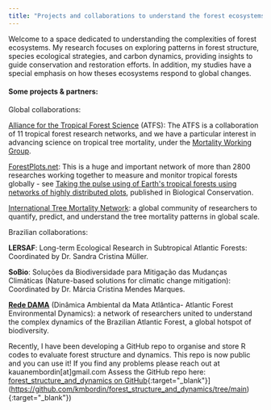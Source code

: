 ```yaml
---
title: "Projects and collaborations to understand the forest ecosystems 🌿" 
---
```


Welcome to a space dedicated to understanding the complexities of forest ecosystems. My research focuses on exploring patterns in forest structure, species ecological strategies, and carbon dynamics, providing insights to guide conservation and restoration efforts. In addition, my studies have a special emphasis on how theses ecosystems respond to global changes.

#### Some projects & partners:

Global collaborations:

[Alliance for the Tropical Forest Science](https://www.alliancetropicalforestscience.net/) (ATFS): The ATFS is a collaboration of 11 tropical forest research networks, and we have a particular interest in advancing science on tropical tree mortality, under the [Mortality Working Group](https://www.alliancetropicalforestscience.net/working-groups.html).

[ForestPlots.net](https://forestplots.net/): This is a huge and important network of more than 2800 researches working together to measure and monitor tropical forests globally - see [Taking the pulse using of Earth's tropical forests using networks of highly distributed plots](https://doi.org/10.1016/j.biocon.2020.108849), published in Biological Conservation.

[International Tree Mortality Network](https://www.tree-mortality.net/): a global community of researchers to quantify, predict, and understand the tree mortality patterns in global scale.

Brazilian collaborations:

**LERSAF**: Long-term Ecological Research in Subtropical Atlantic Forests: Coordinated by Dr. Sandra Cristina Müller.

**SoBio**: Soluções da Biodiversidade para Mitigação das Mudanças Climáticas (Nature-based solutions for climatic change mitigation): Coordinated by Dr. Márcia Cristina Mendes Marques.

[**Rede DAMA**](https://rededama.github.io/) (Dinâmica Ambiental da Mata Atlântica- Atlantic Forest Environmental Dynamics): a network of researchers united to understand the complex dynamics of the Brazilian Atlantic Forest, a global hotspot of biodiversity.

Recently, I have been developing a GitHub repo to organise and store R codes to evaluate forest structure and dynamics. This repo is now public and you can use it! If you find any problems please reach out at kauanembordin[at]gmail.com
Assess the GitHub repo here: [forest_structure_and_dynamics on GitHub]([https://github.com/kmbordin/forest_structure_and_dynamics/tree/main){:target="\_blank"}](https://github.com/kmbordin/forest_structure_and_dynamics/tree/main){:target="_blank"})
